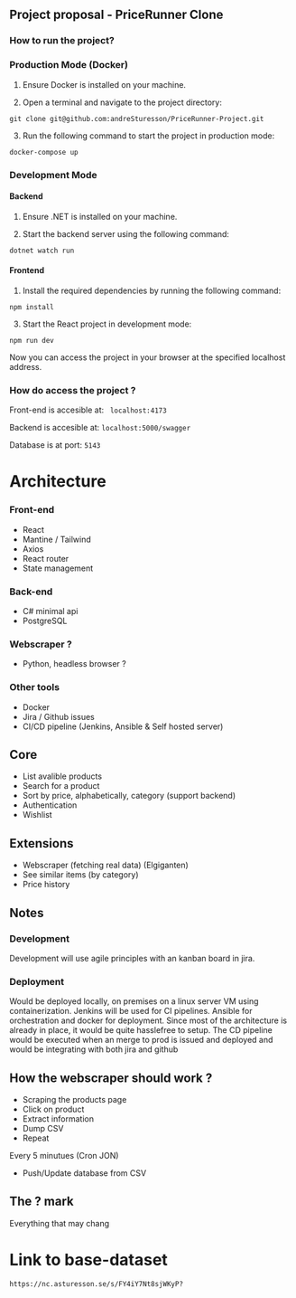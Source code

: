 ## Project proposal - PriceRunner Clone

### How to run the project?

### Production Mode (Docker)

1. Ensure Docker is installed on your machine.

2. Open a terminal and navigate to the project directory:

```
git clone git@github.com:andreSturesson/PriceRunner-Project.git
```

3. Run the following command to start the project in production mode:

```
docker-compose up
```

### Development Mode

#### Backend

1. Ensure .NET is installed on your machine.

2. Start the backend server using the following command:

```
dotnet watch run
```

#### Frontend

1. Install the required dependencies by running the following command:

```
npm install
```

3. Start the React project in development mode:

```
npm run dev
```

Now you can access the project in your browser at the specified localhost address.

### How do access the project ?

Front-end is accesible at: ` localhost:4173`

Backend is accesible at: `localhost:5000/swagger`

Database is at port: `5143`

# Architecture

### Front-end

- React
- Mantine / Tailwind
- Axios
- React router
- State management

### Back-end

- C# minimal api
- PostgreSQL

### Webscraper ?

- Python, headless browser ?

### Other tools

- Docker
- Jira / Github issues
- CI/CD pipeline (Jenkins, Ansible & Self hosted server)

## Core

- List avalible products
- Search for a product
- Sort by price, alphabetically, category (support backend)
- Authentication
- Wishlist

## Extensions

- Webscraper (fetching real data) (Elgiganten)
- See similar items (by category)
- Price history

## Notes

### Development

Development will use agile principles with an kanban board in jira.

### Deployment

Would be deployed locally, on premises on a linux server VM using containerization. Jenkins will be used for CI pipelines. Ansible for orchestration and docker for deployment. Since most of the architecture is already in place, it would be quite hasslefree to setup. The CD pipeline would be executed when an merge to prod is issued and deployed and would be integrating with both jira and github

## How the webscraper should work ?

- Scraping the products page
- Click on product
- Extract information
- Dump CSV
- Repeat

Every 5 minutues (Cron JON)

- Push/Update database from CSV

## The ? mark

Everything that may chang

# Link to base-dataset

`https://nc.asturesson.se/s/FY4iY7Nt8sjWKyP?`
